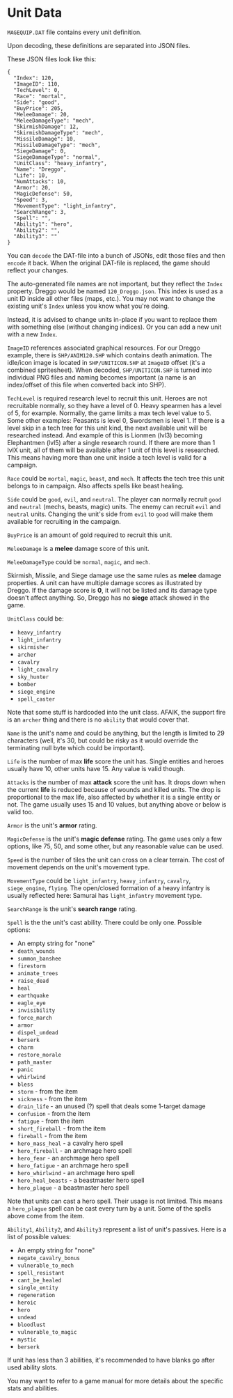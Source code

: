 # Unit Data

`MAGEQUIP.DAT` file contains every unit definition.

Upon decoding, these definitions are separated into JSON files.

These JSON files look like this:

```
{
  "Index": 120,
  "ImageID": 110,
  "TechLevel": 0,
  "Race": "mortal",
  "Side": "good",
  "BuyPrice": 205,
  "MeleeDamage": 20,
  "MeleeDamageType": "mech",
  "SkirmishDamage": 12,
  "SkirmishDamageType": "mech",
  "MissileDamage": 10,
  "MissileDamageType": "mech",
  "SiegeDamage": 0,
  "SiegeDamageType": "normal",
  "UnitClass": "heavy_infantry",
  "Name": "Dreggo",
  "Life": 10,
  "NumAttacks": 10,
  "Armor": 20,
  "MagicDefense": 50,
  "Speed": 3,
  "MovementType": "light_infantry",
  "SearchRange": 3,
  "Spell": "",
  "Ability1": "hero",
  "Ability2": "",
  "Ability3": ""
}
```

You can `decode` the DAT-file into a bunch of JSONs, edit those files and then `encode` it back. When the original DAT-file is replaced, the game should reflect your changes.

The auto-generated file names are not important, but they reflect the `Index` property. Dreggo would be named `120_Dreggo.json`. This index is used as a unit ID inside all other files (maps, etc.). You may not want to change the existing unit's `Index` unless you know what you're doing.

Instead, it is advised to change units in-place if you want to replace them with something else (without changing indices). Or you can add a new unit with a new `Index`.

`ImageID` references associated graphical resources. For our Dreggo example, there is `SHP/ANIM120.SHP` which contains death animation. The idle/icon image is located in `SHP/UNITICON.SHP` at `ImageID` offset (it's a combined spritesheet). When decoded, `SHP/UNITICON.SHP` is turned into individual PNG files and naming becomes important (a name is an index/offset of this file when converted back into SHP).

`TechLevel` is required research level to recruit this unit. Heroes are not recruitable normally, so they have a level of 0. Heavy spearmen has a level of 5, for example. Normally, the game limits a max tech level value to 5. Some other examples: Peasants is level 0, Swordsmen is level 1. If there is a level skip in a tech tree for this unit kind, the next available unit will be researched instead. And example of this is Lionmen (lvl3) becoming Elephantmen (lvl5) after a single research round. If there are more than 1 lvlX unit, all of them will be available after 1 unit of this level is researched. This means having more than one unit inside a tech level is valid for a campaign.

`Race` could be `mortal`, `magic`, `beast`, and `mech`. It affects the tech tree this unit belongs to in campaign. Also affects spells like beast healing.

`Side` could be `good`, `evil`, and `neutral`. The player can normally recruit `good` and `neutral` (mechs, beasts, magic) units. The enemy can recruit `evil` and `neutral` units. Changing the unit's side from `evil` to `good` will make them available for recruiting in the campaign.

`BuyPrice` is an amount of gold required to recruit this unit.

`MeleeDamage` is a **melee** damage score of this unit.

`MeleeDamageType` could be `normal`, `magic`, and `mech`.

Skirmish, Missile, and Siege damage use the same rules as **melee** damage properties. A unit can have multiple damage scores as illustrated by Dreggo. If the damage score is **0**, it will not be listed and its damage type doesn't affect anything. So, Dreggo has no **siege** attack showed in the game.

`UnitClass` could be:
* `heavy_infantry`
* `light_infantry`
* `skirmisher`
* `archer`
* `cavalry`
* `light_cavalry`
* `sky_hunter`
* `bomber`
* `siege_engine`
* `spell_caster`

Note that some stuff is hardcoded into the unit class. AFAIK, the support fire is an `archer` thing and there is no `ability` that would cover that.

`Name` is the unit's name and could be anything, but the length is limited to 29 characters (well, it's 30, but could be risky as it would override the terminating null byte which could be important).

`Life` is the number of max **life** score the unit has. Single entities and heroes usually have 10, other units have 15. Any value is valid though.

`Attacks` is the number of max **attack** score the unit has. It drops down when the current **life** is reduced because of wounds and killed units. The drop is proportional to the max life, also affected by whether it is a single entity or not. The game usually uses 15 and 10 values, but anything above or below is valid too.

`Armor` is the unit's **armor** rating.

`MagicDefense` is the unit's **magic defense** rating. The game uses only a few options, like 75, 50, and some other, but any reasonable value can be used.

`Speed` is the number of tiles the unit can cross on a clear terrain. The cost of movement depends on the unit's movement type.

`MovementType` could be `light_infantry`, `heavy_infantry`, `cavalry`, `siege_engine`, `flying`. The open/closed formation of a heavy infantry is usually reflected here: Samurai has `light_infantry` movement type.

`SearchRange` is the unit's **search range** rating.

`Spell` is the the unit's cast ability. There could be only one. Possible options:
* An empty string for "none"
* `death_wounds`
* `summon_banshee`
* `firestorm`
* `animate_trees`
* `raise_dead`
* `heal`
* `earthquake`
* `eagle_eye`
* `invisibility`
* `force_march`
* `armor`
* `dispel_undead`
* `berserk`
* `charm`
* `restore_morale`
* `path_master`
* `panic`
* `whirlwind`
* `bless`
* `storm` - from the item
* `sickness` - from the item
* `drain_life` - an unused (?) spell that deals some 1-target damage
* `confusion` - from the item
* `fatigue` - from the item
* `short_fireball` - from the item
* `fireball` - from the item
* `hero_mass_heal` - a cavalry hero spell
* `hero_fireball` - an archmage hero spell
* `hero_fear` - an archmage hero spell
* `hero_fatigue` - an archmage hero spell
* `hero_whirlwind` - an archmage hero spell
* `hero_heal_beasts` - a beastmaster hero spell
* `hero_plague` - a beastmaster hero spell

Note that units can cast a hero spell. Their usage is not limited. This means a `hero_plague` spell can be cast every turn by a unit. Some of the spells above come from the item.

`Ability1`, `Ability2`, and `Ability3` represent a list of unit's passives. Here is a list of possible values:
* An empty string for "none"
* `negate_cavalry_bonus`
* `vulnerable_to_mech`
* `spell_resistant`
* `cant_be_healed`
* `single_entity`
* `regeneration`
* `heroic`
* `hero`
* `undead`
* `bloodlust`
* `vulnerable_to_magic`
* `mystic`
* `berserk`

If unit has less than 3 abilities, it's recommended to have blanks go after used ability slots.

You may want to refer to a game manual for more details about the specific stats and abilities.
